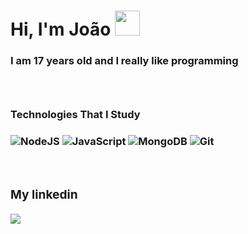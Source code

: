 <h1>Hi, I'm João <img width='40px' src='https://raw.githubusercontent.com/kaueMarques/kaueMarques/master/hi.gif'/></h1>

<h3>I am 17 years old and I really like programming<h3>
 
<br>

<h3>Technologies That I Study<h3>

![NodeJS](https://img.shields.io/badge/node.js-6DA55F?style=for-the-badge&logo=node.js&logoColor=white)
![JavaScript](https://img.shields.io/badge/javascript-%23323330.svg?style=for-the-badge&logo=javascript&logoColor=%23F7DF1E)
![MongoDB](https://img.shields.io/badge/MongoDB-%234ea94b.svg?style=for-the-badge&logo=mongodb&logoColor=white)
![Git](https://img.shields.io/badge/git-%23F05033.svg?style=for-the-badge&logo=git&logoColor=white)

 
<br>
 
<div>
  <h3>My linkedin</h1>
  <a href="https://www.linkedin.com/in/joao-pedro-mello/" target='_blank'><img src='https://img.shields.io/badge/LinkedIn-0077B5?style=for-the-badge&logo=linkedin&logoColor=white'/></a>
</div>
 
